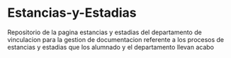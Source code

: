 # Estancias-y-Estadias
Repositorio de la pagina estancias y estadias del departamento de vinculacion para la gestion de documentacion referente a los procesos de estancias y estadias que los alumnado y el departamento llevan acabo
